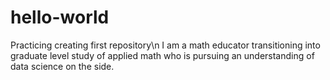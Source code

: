 # hello-world
Practicing creating first repository\n
I am a math educator transitioning into graduate level study of applied math who is pursuing an understanding of data science on the side. 
